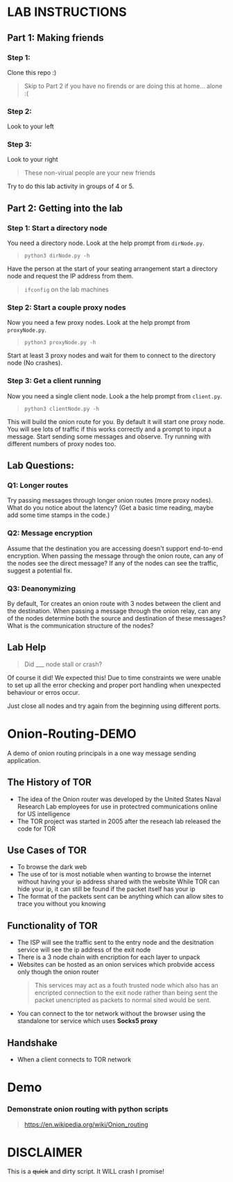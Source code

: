 # LAB INSTRUCTIONS

##

## Part 1: Making friends

### Step 1:

Clone this repo :)

> Skip to Part 2 if you have no firends or are doing this at home... alone :(

### Step 2:

Look to your left

### Step 3:

Look to your right

> These non-virual people are your new friends

Try to do this lab activity in groups of 4 or 5.

## Part 2: Getting into the lab

### Step 1: Start a directory node

You need a directory node. Look at the help prompt from `dirNode.py`.

> `python3 dirNode.py -h`

Have the person at the start of your seating arrangement start a directory node and request the IP address from them.

> `ifconfig` on the lab machines

### Step 2: Start a couple proxy nodes

Now you need a few proxy nodes. Look at the help prompt from `proxyNode.py`.

> `python3 proxyNode.py -h`

Start at least 3 proxy nodes and wait for them to connect to the directory node (No crashes).

### Step 3: Get a client running

Now you need a single client node. Look a the help prompt from `client.py`.

> `python3 clientNode.py -h`

This will build the onion route for you. By default it will start one proxy node. You will see lots of traffic if this works correctly and a prompt to input a message.
Start sending some messages and observe. Try running with different numbers of proxy nodes too.

## Lab Questions:

### Q1: Longer routes

Try passing messages through longer onion routes (more proxy nodes). What do you notice about the latency? (Get a basic time reading, maybe add some time stamps in the code.)

### Q2: Message encryption

Assume that the destination you are accessing doesn't support end-to-end encryption. When passing the message through the onion route, can any of the nodes see the direct message? If any of the nodes can see the traffic, suggest a potential fix.

### Q3: Deanonymizing

By default, Tor creates an onion route with 3 nodes between the client and the destination. When passing a message through the onion relay, can any of the nodes determine both the source and destination of these messages? What is the communication structure of the nodes?

## Lab Help

> Did \_\_\_ node stall or crash?

Of course it did! We expected this! Due to time constraints we were unable to set up all the error checking and proper port handling when unexpected behaviour or erros occur.

Just close all nodes and try again from the beginning using different ports.

# Onion-Routing-DEMO

A demo of onion routing principals in a one way message sending application.

## The History of TOR

- The idea of the Onion router was developed by the United States Naval Research Lab employees for use in protectred communications online for US intelligence
- The TOR project was started in 2005 after the reseach lab released the code for TOR

## Use Cases of TOR

- To browse the dark web
- The use of tor is most notiable when wanting to browse the internet without having your ip address shared with the website
  While TOR can hide your ip, it can still be found if the packet itself has your ip
- The format of the packets sent can be anything which can allow sites to trace you without you knowing

## Functionality of TOR

- The ISP will see the traffic sent to the entry node and the desitnation service will see the ip address of the exit node
- There is a 3 node chain with encription for each layer to unpack
- Websites can be hosted as an onion services which probvide access only though the onion router
  > This services may act as a fouth trusted node which also has an encripted connection to the exit node rather than being sent the packet unencripted as packets to normal sited would be sent.
- You can connect to the tor network without the browser using the standalone tor service which uses **Socks5 proxy**

## Handshake

- When a client connects to TOR network

# Demo

### Demonstrate onion routing with python scripts

> https://en.wikipedia.org/wiki/Onion_routing

# DISCLAIMER

This is a ~~quick~~ and dirty script. It WILL crash I promise!

